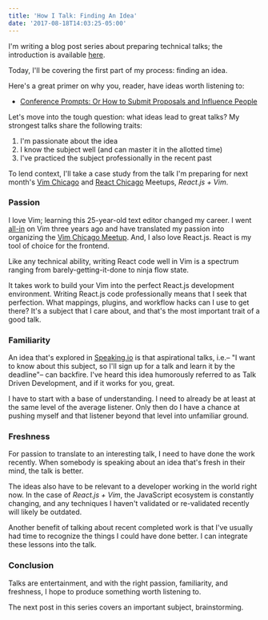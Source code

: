 ```yaml
---
title: 'How I Talk: Finding An Idea'
date: '2017-08-18T14:03:25-05:00'
---
```


I'm writing a blog post series about preparing technical talks; the
introduction is available [here](/how-i-talk).

Today, I'll be covering the first part of my process: finding an idea.

Here's a great primer on why you, reader, have ideas worth listening to:

- [Conference Prompts: Or How to Submit Proposals and Influence People](http://www.noelrappin.com/railsrx/2014/1/18/conference-prompts-or-how-to-submit-proposals-and-influence-people)

Let's move into the tough question: what ideas lead to great talks? My
strongest talks share the following traits:

1. I'm passionate about the idea
1. I know the subject well (and can master it in the allotted time)
1. I've practiced the subject professionally in the recent past

To lend context, I'll take a case study from the talk I'm preparing for next
month's [Vim Chicago](https://www.meetup.com/Vim-Chicago/events/242379732/) and
[React Chicago](https://www.meetup.com/React-Chicago/events/238418830/)
Meetups, *React.js + Vim*.

### Passion

I love Vim; learning this 25-year-old text editor changed my career. I went
[all-in](/vim-or-bust) on Vim three years ago and have translated my passion
into organizing the [Vim Chicago Meetup](https://www.meetup.com/Vim-Chicago/).
And, I also love React.js. React is my tool of choice for the frontend.

Like any technical ability, writing React code well in Vim is a spectrum
ranging from barely-getting-it-done to ninja flow state.

It takes work to build your Vim into the perfect React.js development
environment. Writing React.js code professionally means that I seek that
perfection. What mappings, plugins, and workflow hacks can I use to get there?
It's a subject that I care about, and that's the most important trait of a good
talk.

### Familiarity

An idea that's explored in [Speaking.io](http://speaking.io) is that
aspirational talks, i.e.– "I want to know about this subject, so I'll sign up
for a talk and learn it by the deadline"– can backfire.  I've heard this idea
humorously referred to as Talk Driven Development, and if it works for you,
great.

I have to start with a base of understanding. I need to already be at least at
the same level of the average listener. Only then do I have a chance at pushing
myself and that listener beyond that level into unfamiliar ground.

### Freshness

For passion to translate to an interesting talk, I need to have done the work
recently. When somebody is speaking about an idea that's fresh in their mind,
the talk is better.

The ideas also have to be relevant to a developer working in the world right
now. In the case of *React.js + Vim*, the JavaScript ecosystem is constantly
changing, and any techniques I haven't validated or re-validated recently will
likely be outdated.

Another benefit of talking about recent completed work is that I've usually had
time to recognize the things I could have done better. I can integrate these
lessons into the talk.

### Conclusion

Talks are entertainment, and with the right passion, familiarity, and
freshness, I hope to produce something worth listening to.

The next post in this series covers an important subject, brainstorming.
